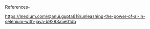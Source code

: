 References-

https://medium.com/@anuj.gupta618/unleashing-the-power-of-ai-in-selenium-with-java-b9283a5e01db
